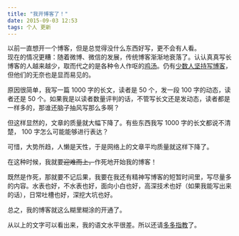 ```yaml
---
title: "我开博客了！"
date: 2015-09-03 12:53
tags: 个人 更新
---
```


以前一直想开一个博客，但是总觉得没什么东西好写，更不会有人看。  
现在的情况更糟：随着微博、微信的发展，传统博客渐渐地衰落了。认认真真写长博客的人越来越少，取而代之的是各种令人作呕的[鸡汤][chiken-soup]。仍有[少数人坚持写博客][program-think]，但他们的无奈也是显而易见的。

<!--more-->

原因很简单，我写一篇 1000 字的长文，读者是 50 个，发一段 100 字的动态，读者还是 50 个。如果我是以读者数量评判的话，不管写长文还是发动态，读者都是一样多的，那谁还脑子抽风写那么多啊？

但这样显然的，文章的质量就大幅下降了。有些东西我写 1000 字的长文都说不清楚， 100 字怎么可能能够进行表达？

可惜，大势所趋，人懒是天性，于是网络上的文章平均质量就这样下降了。

在这种时候，我就要~~迎难而上，~~作死地开始我的博客！

既然是作死，那就要不记后果，我要在我还有精神写博客的短暂时间里，写尽量多的内容。水表也好，不水表也好，面向小白也好，高深技术也好（如果我能写出来的话），日常吐槽也好，深挖大坑也好。

总之，我的博客就这么糊里糊涂的开通了。

从以上的文字可以看出来，我的语文水平很差。所以还请[多多指教][contribute]了。

[chiken-soup]: http://www.zhihu.com/question/23585527
[program-think]: http://program-think.blogspot.com/
[contribute]: https://github.com/FiveYellowMice/fiveyellowmice.github.io/issues
